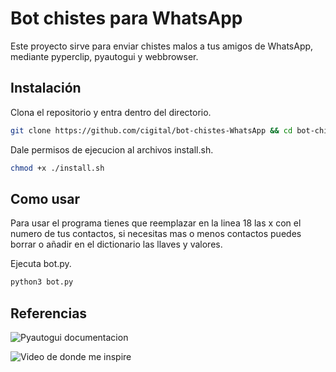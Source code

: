 # Bot chistes para WhatsApp
Este proyecto sirve para enviar chistes malos a tus amigos de WhatsApp, mediante pyperclip, pyautogui y webbrowser.

## Instalación
Clona el repositorio y entra dentro del directorio.

```bash
git clone https://github.com/cigital/bot-chistes-WhatsApp && cd bot-chistes-WhatsApp
```
Dale permisos de ejecucion al archivos install.sh.
```bash
chmod +x ./install.sh
```

## Como usar
Para usar el programa tienes que reemplazar en la linea 18 las x con el numero de tus contactos, si necesitas mas o menos contactos puedes borrar o añadir en el dictionario las llaves y valores.

Ejecuta bot.py.

```python
python3 bot.py
```

## Referencias

![Pyautogui documentacion](https://pyautogui.readthedocs.io/en/latest/)

![Video de donde me inspire](https://youtu.be/gbzNzBUcRzs)
